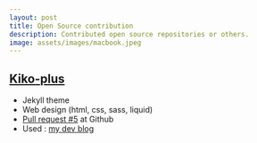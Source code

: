 ```yaml
---
layout: post
title: Open Source contribution
description: Contributed open source repositories or others.
image: assets/images/macbook.jpeg
---
```


## [Kiko-plus](https://github.com/AWEEKJ/Kiko-plus)
* Jekyll theme
* Web design (html, css, sass, liquid)
* [Pull request #5](https://github.com/AWEEKJ/Kiko-plus/pull/5) at Github
* Used : [my dev blog](https://ejonghyuck.github.io/blog/)
